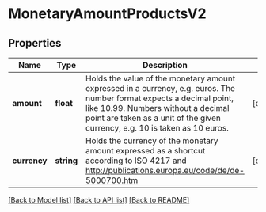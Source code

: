 # MonetaryAmountProductsV2

## Properties
Name | Type | Description | Notes
------------ | ------------- | ------------- | -------------
**amount** | **float** | Holds the value of the monetary amount expressed in a currency, e.g. euros. The number format expects a decimal point, like 10.99. Numbers without a decimal point are taken as a unit of the given currency, e.g. 10 is taken as 10 euros. | [optional] 
**currency** | **string** | Holds the currency of the monetary amount expressed as a shortcut according to ISO 4217 and http://publications.europa.eu/code/de/de-5000700.htm | [optional] 

[[Back to Model list]](../../README.md#documentation-for-models) [[Back to API list]](../../README.md#documentation-for-api-endpoints) [[Back to README]](../../README.md)


